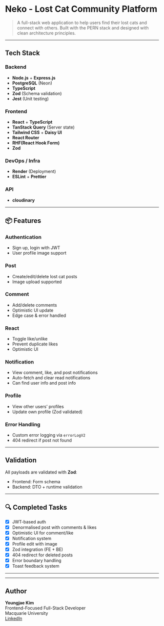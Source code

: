 # Neko - Lost Cat Community Platform

> A full-stack web application to help users find their lost cats and connect with others. Built with the PERN stack and designed with clean architecture principles.

---

## Tech Stack

### Backend

- **Node.js** + **Express.js**
- **PostgreSQL** (Neon)
- **TypeScript**
- **Zod** (Schema validation)
- **Jest** (Unit testing)

### Frontend

- **React** + **TypeScript**
- **TanStack Query** (Server state)
- **Tailwind CSS** + **Daisy UI**
- **React Router**
- **RHF(React Hook Form)**
- **Zod**

### DevOps / Infra

- **Render** (Deployment)
- **ESLint** + **Prettier**

### API

- **cloudinary**

---

## 📦 Features

### Authentication

- Sign up, login with JWT
- User profile image support

### Post

- Create/edit/delete lost cat posts
- Image upload supported

### Comment

- Add/delete comments
- Optimistic UI update
- Edge case & error handled

### React

- Toggle like/unlike
- Prevent duplicate likes
- Optimistic UI

### Notification

- View comment, like, and post notifications
- Auto-fetch and clear read notifications
- Can find user info and post info

### Profile

- View other users’ profiles
- Update own profile (Zod validated)

### Error Handling

- Custom error logging via `errorLogV2`
- 404 redirect if post not found

---

## Validation

All payloads are validated with **Zod**:

- Frontend: Form schema
- Backend: DTO + runtime validation

---

## 🔍 Completed Tasks

- [x] JWT-based auth
- [x] Denormalised post with comments & likes
- [x] Optimistic UI for comment/like
- [x] Notification system
- [x] Profile edit with image
- [x] Zod integration (FE + BE)
- [x] 404 redirect for deleted posts
- [x] Error boundary handling
- [x] Toast feedback system

---

---

## Author

**Youngjae Kim**  
Frontend-Focused Full-Stack Developer  
Macquarie University  
[LinkedIn](https://www.linkedin.com/in/youngjaekimdeveloper/)
